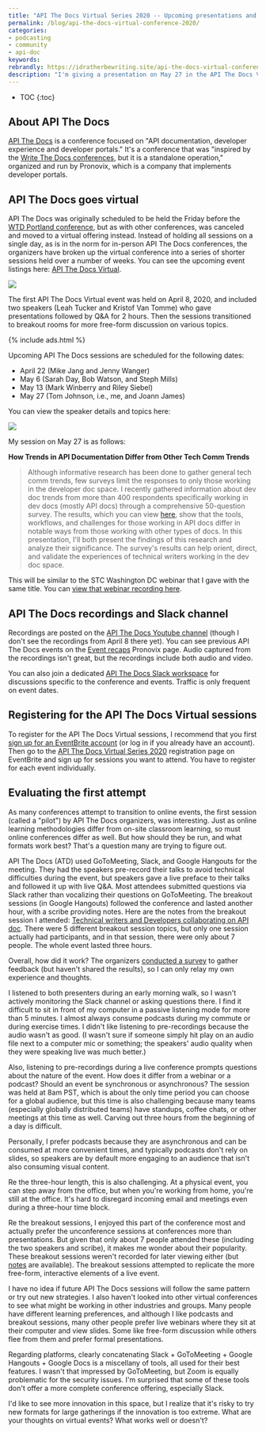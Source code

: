 ```yaml
---
title: "API The Docs Virtual Series 2020 -- Upcoming presentations and thoughts on the virtual format"
permalink: /blog/api-the-docs-virtual-conference-2020/
categories:
- podcasting
- community
- api-doc
keywords:
rebrandly: https://idratherbewriting.site/api-the-docs-virtual-conference-2020
description: "I'm giving a presentation on May 27 in the API The Docs Virtual series titled <a href='https://apithedocs.org/virtual/tom-johnson'>How Trends in API Documentation Differ from Other Tech Comm Trends</a>. You can <a href='https://www.eventbrite.com/e/api-the-docs-virtual-series-tickets-100381696356?utm_medium=referral&utm_source=eventpage'>register for free on EventBrite</a>. API The Docs is typically a one-day conference event but has gone virtual and is experimenting with different formats in interesting ways. In this post, I also share a few thoughts on the first virtual sessions and the challenges of finding the right online format for conferences."
---
```


* TOC
{:toc}

## About API The Docs

[API The Docs](https://apithedocs.org/) is a conference focused on "API documentation, developer experience and developer portals." It's a conference that was "inspired by the [Write The Docs conferences](http://www.writethedocs.org/), but it is a standalone operation," organized and run by Pronovix, which is a company that implements developer portals.


## API The Docs goes virtual

API The Docs was originally scheduled to be held the Friday before the [WTD Portland conference](https://www.writethedocs.org/conf/portland/2020), but as with other conferences, was canceled and moved to a virtual offering instead. Instead of holding all sessions on a single day, as is in the norm for in-person API The Docs conferences, the organizers have broken up the virtual conference into a series of shorter sessions held over a number of weeks. You can see the upcoming event listings here: [API The Docs Virtual](https://apithedocs.org/virtual).

<a href="https://apithedocs.org/virtual"><img src="{{site.media}}/apithedocsbanner.png"/></a>

The first API The Docs Virtual event was held on April 8, 2020, and included two speakers (Leah Tucker and Kristof Van Tomme) who gave presentations followed by Q&A for 2 hours. Then the sessions transitioned to breakout rooms for more free-form discussion on various topics.

{% include ads.html %}

Upcoming API The Docs sessions are scheduled for the following dates:

* April 22 (Mike Jang and Jenny Wanger)
* May 6 (Sarah Day, Bob Watson, and Steph Mills)
* May 13 (Mark Winberry and Riley Siebel)
* May 27 (Tom Johnson, i.e., me, and Joann James)

You can view the speaker details and topics here:

<a href="https://apithedocs.org/virtual#block-views-block-speakers-block-1"><img src="{{site.media}}/apithedocsupcomingspeakers.png" /></a>

My session on May 27 is as follows:

>
**How Trends in API Documentation Differ from Other Tech Comm Trends**
>
> Although informative research has been done to gather general tech comm trends, few surveys limit the responses to only those working in the developer doc space. I recently gathered information about dev doc trends from more than 400 respondents specifically working in dev docs (mostly API docs) through a comprehensive 50-question survey. The results, which you can view <a href="https://www.questionpro.com/t/PGhS9ZgCFE">here</a>, show that the tools, workflows, and challenges for those working in API docs differ in notable ways from those working with other types of docs. In this presentation, I'll both present the findings of this research and analyze their significance. The survey's results can help orient, direct, and validate the experiences of technical writers working in the dev doc space.

This will be similar to the STC Washington DC webinar that I gave with the same title. You can [view that webinar recording here](/blog/upcoming-webinar-trends-api-docs-differ-from-other-trends/).

## API The Docs recordings and Slack channel

Recordings are posted on the [API The Docs Youtube channel](https://www.youtube.com/channel/UCEBh-gof8_hcjXvZf2HaN_g) (though I don't see the recordings from April 8 there yet). You can see previous API The Docs events on the [Event recaps](https://pronovix.com/event-recaps) Pronovix page. Audio captured from the recordings isn't great, but the recordings include both audio and video.

You can also join a dedicated [API The Docs Slack workspace](https://app.slack.com/client/TQ9LHUJJJ/CPZGT4FEV/user_profile/U011JES3BCL) for discussions specific to the conference and events. Traffic is only frequent on event dates.

## Registering for the API The Docs Virtual sessions

To register for the API The Docs Virtual sessions, I recommend that you first [sign up for an EventBrite account](https://www.eventbrite.com/signin/?referrer=%2F) (or log in if you already have an account). Then go to the [API The Docs Virtual Series 2020](https://www.eventbrite.com/e/api-the-docs-virtual-series-tickets-100381696356?utm_medium=referral&utm_source=eventpage&internal_ref=login) registration page on EventBrite and sign up for sessions you want to attend. You have to register for each event individually.

## Evaluating the first attempt

As many conferences attempt to transition to online events, the first session (called a "pilot") by API The Docs organizers, was interesting. Just as online learning methodologies differ from on-site classroom learning, so must online conferences differ as well. But how should they be run, and what formats work best? That's a question many are trying to figure out.

API The Docs (ATD) used GoToMeeting, Slack, and Google Hangouts for the meeting. They had the speakers pre-record their talks to avoid technical difficulties during the event, but speakers gave a live preface to their talks and followed it up with live Q&A. Most attendees submitted questions via Slack rather than vocalizing their questions on GoToMeeting. The breakout sessions (in Google Hangouts) followed the conference and lasted another hour, with a scribe providing notes. Here are the notes from the breakout session I attended: [Technical writers and Developers collaborating on API doc](https://docs.google.com/document/d/1ad1Y7dpyjEQ_Ek8TOOSkZ3MFpietcs7rO75u4UXKTM8/edit#heading=h.v2msal16pe7d). There were 5 different breakout session topics, but only one session actually had participants, and in that session, there were only about 7 people. The whole event lasted three hours.

Overall, how did it work? The organizers [conducted a survey](https://docs.google.com/forms/d/e/1FAIpQLScuessZ6UrqVzr2K9mWHlhkVA8GktdIA5m9KE2T310TKLEelw/viewform) to gather feedback (but haven't shared the results), so I can only relay my own experience and thoughts.

I listened to both presenters during an early morning walk, so I wasn't actively monitoring the Slack channel or asking questions there. I find it difficult to sit in front of my computer in a passive listening mode for more than 5 minutes. I almost always consume podcasts during my commute or during exercise times. I didn't like listening to pre-recordings because the audio wasn't as good. (I wasn't sure if someone simply hit play on an audio file next to a computer mic or something; the speakers' audio quality when they were speaking live was much better.)

Also, listening to pre-recordings during a live conference prompts questions about the nature of the event. How does it differ from a webinar or a podcast? Should an event be synchronous or asynchronous? The session was held at 8am PST, which is about the only time period you can choose for a global audience, but this time is also challenging because many teams (especially globally distributed teams) have standups, coffee chats, or other meetings at this time as well. Carving out three hours from the beginning of a day is difficult.

Personally, I prefer podcasts because they are asynchronous and can be consumed at more convenient times, and typically podcasts don't rely on slides, so speakers are by default more engaging to an audience that isn't also consuming visual content.

Re the three-hour length, this is also challenging. At a physical event, you can step away from the office, but when you're working from home, you're still at the office. It's hard to disregard incoming email and meetings even during a three-hour time block.

Re the breakout sessions, I enjoyed this part of the conference most and actually prefer the unconference sessions at conferences more than presentations. But given that only about 7 people attended these (including the two speakers and scribe), it makes me wonder about their popularity. These breakout sessions weren't recorded for later viewing either (but [notes](https://docs.google.com/forms/d/e/1FAIpQLScuessZ6UrqVzr2K9mWHlhkVA8GktdIA5m9KE2T310TKLEelw/viewform) are available). The breakout sessions attempted to replicate the more free-form, interactive elements of a live event.

I have no idea if future API The Docs sessions will follow the same pattern or try out new strategies. I also haven't looked into other virtual conferences to see what might be working in other industries and groups. Many people have different learning preferences, and although I like podcasts and breakout sessions, many other people prefer live webinars where they sit at their computer and view slides. Some like free-form discussion while others flee from them and prefer formal presentations.



Regarding platforms, clearly concatenating Slack + GoToMeeting + Google Hangouts + Google Docs is a miscellany of tools, all used for their best features. I wasn't that impressed by GoToMeeting, but Zoom is equally problematic for the security issues. I'm surprised that some of these tools don't offer a more complete conference offering, especially Slack.

I'd like to see more innovation in this space, but I realize that it's risky to try new formats for large gatherings if the innovation is too extreme. What are your thoughts on virtual events? What works well or doesn't?
